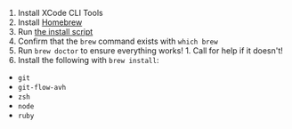 1. Install XCode CLI Tools
1. Install [Homebrew](http://brew.sh)
  1. Run [the install script](http://brew.sh/#install)
  1. Confirm that the `brew` command exists with `which brew`
  1. Run `brew doctor` to ensure everything works!
    1. Call for help if it doesn't!
1. Install the following with `brew install`:
  * `git`
  * `git-flow-avh`
  * `zsh`
  * `node`
  * `ruby`
